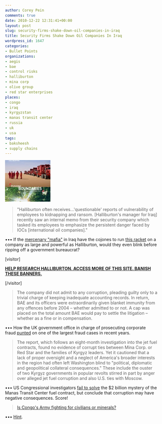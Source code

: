 ```yaml
---
author: Corey Pein
comments: true
date: 2010-12-22 12:31:41+00:00
layout: post
slug: security-firms-shake-down-oil-companies-in-iraq
title: Security Firms Shake Down Oil Companies In Iraq 
wordpress_id: 1647
categories:
- Bullet Points
organizations:
- aegis
- bae
- control risks
- halliburton
- mina corp
- olive group
- red star enterprises
places:
- congo
- iraq
- kyrgyzstan
- manas transit center
- russia
- uk
- usa
tags:
- baksheesh
- supply chains
---
```


[![](/images/2010/12/halliburton-sustainibility-150x137.jpg)](/images/2010/12/halliburton-sustainibility.jpg)


> "Halliburton often receives...'questionable' reports of vulnerability of employees to kidnapping and ransom. [Halliburton's manager for Iraq] recently saw an internal memo from their security company which tasked its employees to emphasize the persistent danger faced by IOCs [international oil companies]."


••• If the [mercenary "mafia"](http://www.guardian.co.uk/world/2010/dec/21/wikileaks-cables-iraq-security-firms) in Iraq have the cojones to run [this racket](http://www.guardian.co.uk/world/us-embassy-cables-documents/245068) on a company as large and powerful as Halliburton, would they even blink before ripping off a government bureaucrat?
<!-- more -->[visitor]

**[HELP RESEARCH HALLIBURTON. ACCESS MORE OF THIS SITE. BANISH THESE BANNERS.](http://www.warisbusiness.com/diy/wib/?compname=Halliburton&compplace=United%20States)**

[/visitor]


> The company did not admit to any corruption, pleading guilty only to a trivial charge of keeping inadequate accounting records. In return, BAE and its officers were extraordinarily given blanket immunity from any offences before 2004 – whether admitted to or not. A cap was placed on the total amount BAE would pay to settle the litigation – whether as a fine or in compensation.


••• How the UK government office in charge of prosecuting corporate fraud [punted](http://fcpaprofessor.blogspot.com/2010/12/uk-judge-reluctantly-accepts-loosely.html) on one of the largest fraud cases in recent years.


> The report, which follows an eight-month investigation into the jet fuel contracts, found no evidence of corrupt ties between Mina Corp. or Red Star and the families of Kyrgyz leaders. Yet it cautioned that a lack of proper oversight and a neglect of America's broader interests in the region had often left Washington blind to "political, diplomatic and geopolitical collateral consequences." These include the ouster of two Kyrgyz governments in popular revolts stirred in part by anger over alleged jet fuel corruption and also U.S. ties with Moscow.


••• US Congressional investigators [fail to solve](http://www.washingtonpost.com/wp-dyn/content/article/2010/12/20/AR2010122006512.html) the $2 billion mystery of the Manas Transit Center fuel contract, but conclude that corruption may have negative consequences. Score!


> [Is Congo's Army fighting for civilians or minerals?](http://www.csmonitor.com/World/Africa/Africa-Monitor/2010/1221/Is-Congo-s-Army-fighting-for-civilians-or-minerals?utm_source=feedburner&utm_medium=feed&utm_campaign=Feed:+feeds/csm+(Christian+Science+Monitor+|+All+Stories))


••• [Hint](http://conradiator.files.wordpress.com/2008/11/congoeast2.png).

